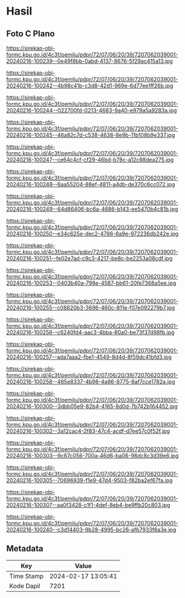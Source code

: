 # Hasil

## Foto C Plano

https://sirekap-obj-formc.kpu.go.id/4c3f/pemilu/pdpr/72/07/06/20/39/7207062039001-20240216-100239--0e49f8bb-0abd-4137-8676-5f29ac415a13.jpg

https://sirekap-obj-formc.kpu.go.id/4c3f/pemilu/pdpr/72/07/06/20/39/7207062039001-20240216-100242--4b98c41b-c3d8-42d1-969e-6d77ee1ff26b.jpg

https://sirekap-obj-formc.kpu.go.id/4c3f/pemilu/pdpr/72/07/06/20/39/7207062039001-20240216-100244--022700fd-0213-4683-9a40-e979a5a9283a.jpg

https://sirekap-obj-formc.kpu.go.id/4c3f/pemilu/pdpr/72/07/06/20/39/7207062039001-20240216-100245--46a82c7d-c538-4638-8e9b-11b108b9e337.jpg

https://sirekap-obj-formc.kpu.go.id/4c3f/pemilu/pdpr/72/07/06/20/39/7207062039001-20240216-100247--ce64c4cf-cf29-46bd-b78c-a12c88dea275.jpg

https://sirekap-obj-formc.kpu.go.id/4c3f/pemilu/pdpr/72/07/06/20/39/7207062039001-20240216-100248--6aa55204-88ef-4811-a4db-de370c6cc072.jpg

https://sirekap-obj-formc.kpu.go.id/4c3f/pemilu/pdpr/72/07/06/20/39/7207062039001-20240216-100249--64d86406-bc6a-4686-b143-ee5470b4c81b.jpg

https://sirekap-obj-formc.kpu.go.id/4c3f/pemilu/pdpr/72/07/06/20/39/7207062039001-20240216-100250--e34c625e-dec2-4786-8a9e-972236db242e.jpg

https://sirekap-obj-formc.kpu.go.id/4c3f/pemilu/pdpr/72/07/06/20/39/7207062039001-20240216-100251--fe02e7ad-c9c3-4217-be8c-be2253a08cdf.jpg

https://sirekap-obj-formc.kpu.go.id/4c3f/pemilu/pdpr/72/07/06/20/39/7207062039001-20240216-100253--0403b40a-798e-4587-bb61-20fe7368a5ee.jpg

https://sirekap-obj-formc.kpu.go.id/4c3f/pemilu/pdpr/72/07/06/20/39/7207062039001-20240216-100255--c08820b3-3696-460c-811e-f07e092279b7.jpg

https://sirekap-obj-formc.kpu.go.id/4c3f/pemilu/pdpr/72/07/06/20/39/7207062039001-20240216-100256--c6240fd4-aac3-4bba-80a0-be73f37d98fb.jpg

https://sirekap-obj-formc.kpu.go.id/4c3f/pemilu/pdpr/72/07/06/20/39/7207062039001-20240216-100257--ada7aaa2-fbe1-4549-8d4d-8f59dc41bfd3.jpg

https://sirekap-obj-formc.kpu.go.id/4c3f/pemilu/pdpr/72/07/06/20/39/7207062039001-20240216-100258--485e8337-4b98-4a86-8775-8af7cce1782a.jpg

https://sirekap-obj-formc.kpu.go.id/4c3f/pemilu/pdpr/72/07/06/20/39/7207062039001-20240216-100300--3dbb05e9-82b4-4165-8d0d-7b742b164452.jpg

https://sirekap-obj-formc.kpu.go.id/4c3f/pemilu/pdpr/72/07/06/20/39/7207062039001-20240216-100302--3a12cac4-2f83-47c4-acdf-d7ee57c0f52f.jpg

https://sirekap-obj-formc.kpu.go.id/4c3f/pemilu/pdpr/72/07/06/20/39/7207062039001-20240216-100303--9c67c056-700a-46d6-ba06-98dc8c3d39e6.jpg

https://sirekap-obj-formc.kpu.go.id/4c3f/pemilu/pdpr/72/07/06/20/39/7207062039001-20240216-100305--70696939-f1e9-47d4-9503-f82ba2ef67fa.jpg

https://sirekap-obj-formc.kpu.go.id/4c3f/pemilu/pdpr/72/07/06/20/39/7207062039001-20240216-100307--aa0f3428-c1f1-4def-8eb4-be9ffb20c803.jpg

https://sirekap-obj-formc.kpu.go.id/4c3f/pemilu/pdpr/72/07/06/20/39/7207062039001-20240216-100240--c3d14403-9b28-4995-bc26-afb7933f8a3e.jpg


## Metadata

| Key        | Value               |
| ---------- | ------------------- |
| Time Stamp | 2024-02-17 13:05:41 |
| Kode Dapil | 7201                |



